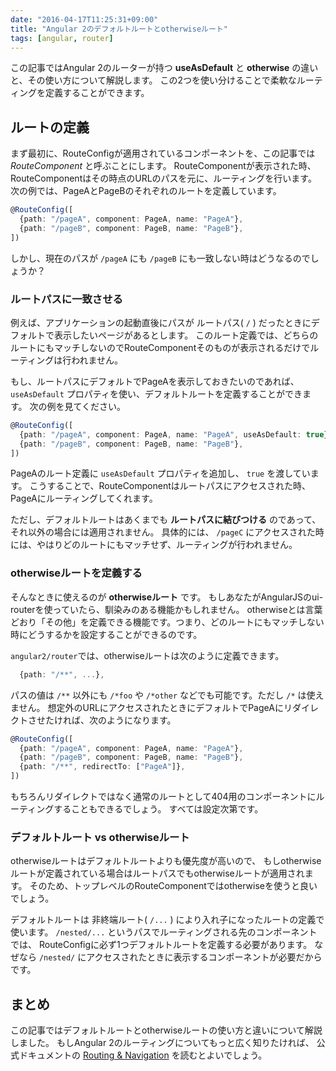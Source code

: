 ```yaml
---
date: "2016-04-17T11:25:31+09:00"
title: "Angular 2のデフォルトルートとotherwiseルート"
tags: [angular, router]
---
```


この記事ではAngular 2のルーターが持つ **useAsDefault** と **otherwise** の違いと、その使い方について解説します。
この2つを使い分けることで柔軟なルーティングを定義することができます。

<!--more-->

## ルートの定義
まず最初に、RouteConfigが適用されているコンポーネントを、この記事では *RouteComponent* と呼ぶことにします。
RouteComponentが表示された時、RouteComponentはその時点のURLのパスを元に、ルーティングを行います。
次の例では、PageAとPageBのそれぞれのルートを定義しています。

```ts
@RouteConfig([
  {path: "/pageA", component: PageA, name: "PageA"},
  {path: "/pageB", component: PageB, name: "PageB"},
])
```

しかし、現在のパスが `/pageA` にも `/pageB` にも一致しない時はどうなるのでしょうか？

### ルートパスに一致させる
例えば、アプリケーションの起動直後にパスが ルートパス( `/` ) だったときにデフォルトで表示したいページがあるとします。
このルート定義では、どちらのルートにもマッチしないのでRouteComponentそのものが表示されるだけでルーティングは行われません。

もし、ルートパスにデフォルトでPageAを表示しておきたいのであれば、 `useAsDefault` プロパティを使い、デフォルトルートを定義することができます。
次の例を見てください。

```ts
@RouteConfig([
  {path: "/pageA", component: PageA, name: "PageA", useAsDefault: true},
  {path: "/pageB", component: PageB, name: "PageB"},
])
```

PageAのルート定義に `useAsDefault` プロパティを追加し、 `true` を渡しています。
こうすることで、RouteComponentはルートパスにアクセスされた時、PageAにルーティングしてくれます。

ただし、デフォルトルートはあくまでも **ルートパスに結びつける** のであって、 それ以外の場合には適用されません。
具体的には、 `/pageC` にアクセスされた時には、やはりどのルートにもマッチせず、ルーティングが行われません。

### otherwiseルートを定義する
そんなときに使えるのが **otherwiseルート** です。
もしあなたがAngularJSのui-routerを使っていたら、馴染みのある機能かもしれません。
otherwiseとは言葉どおり「その他」を定義できる機能です。つまり、どのルートにもマッチしない時にどうするかを設定することができるのです。

`angular2/router`では、otherwiseルートは次のように定義できます。

```ts
  {path: "/**", ...},
```

パスの値は `/**` 以外にも `/*foo` や `/*other` などでも可能です。ただし `/*` は使えません。 
想定外のURLにアクセスされたときにデフォルトでPageAにリダイレクトさせたければ、次のようになります。

```ts
@RouteConfig([
  {path: "/pageA", component: PageA, name: "PageA"},
  {path: "/pageB", component: PageB, name: "PageB"},
  {path: "/**", redirectTo: ["PageA"]},
])
```

もちろんリダイレクトではなく通常のルートとして404用のコンポーネントにルーティングすることもできるでしょう。
すべては設定次第です。

### デフォルトルート vs otherwiseルート
otherwiseルートはデフォルトルートよりも優先度が高いので、
もしotherwiseルートが定義されている場合はルートパスでもotherwiseルートが適用されます。
そのため、トップレベルのRouteComponentではotherwiseを使うと良いでしょう。

デフォルトルートは 非終端ルート( `/...` ) により入れ子になったルートの定義で使います。
`/nested/...` というパスでルーティングされる先のコンポーネントでは、
RouteConfigに必ず1つデフォルトルートを定義する必要があります。
なぜなら `/nested/` にアクセスされたときに表示するコンポーネントが必要だからです。

## まとめ
この記事ではデフォルトルートとotherwiseルートの使い方と違いについて解説しました。
もしAngular 2のルーティングについてもっと広く知りたければ、
公式ドキュメントの [Routing & Navigation](https://angular.io/docs/ts/latest/guide/router.html) を読むとよいでしょう。
